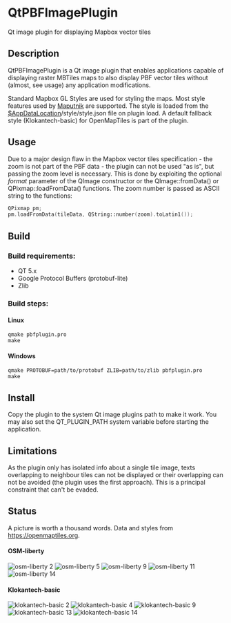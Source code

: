 # QtPBFImagePlugin
Qt image plugin for displaying Mapbox vector tiles

## Description
QtPBFImagePlugin is a Qt image plugin that enables applications capable of
displaying raster MBTiles maps to also display PBF vector tiles without
(almost, see usage) any application modifications.

Standard Mapbox GL Styles are used for styling the maps. Most style features
used by [Maputnik](http://editor.openmaptiles.org) are supported. The style
is loaded from the
[$AppDataLocation](http://doc.qt.io/qt-5/qstandardpaths.html)/style/style.json
file on plugin load. A default fallback style (Klokantech-basic) for
OpenMapTiles is part of the plugin.

## Usage
Due to a major design flaw in the Mapbox vector tiles specification - the zoom
is not part of the PBF data - the plugin can not be used "as is", but passing
the zoom level is necessary. This is done by exploiting the optional *format*
parameter of the QImage constructor or the QImage::fromData() or
QPixmap::loadFromData() functions. The zoom number is passed as ASCII string
to the functions:
```cpp
QPixmap pm;
pm.loadFromData(tileData, QString::number(zoom).toLatin1());
```

## Build
### Build requirements:
* QT 5.x
* Google Protocol Buffers (protobuf-lite)
* Zlib

### Build steps:
#### Linux
```shell
qmake pbfplugin.pro
make
```
#### Windows
```shell
qmake PROTOBUF=path/to/protobuf ZLIB=path/to/zlib pbfplugin.pro
make
```

## Install
Copy the plugin to the system Qt image plugins path to make it work. You may
also set the QT_PLUGIN_PATH system variable before starting the application.

## Limitations
As the plugin only has isolated info about a single tile image, texts
overlapping to neighbour tiles can not be displayed or their overlapping can
not be avoided (the plugin uses the first approach). This is a principal
constraint that can't be evaded.

## Status
A picture is worth a thousand words. Data and styles from https://openmaptiles.org.
#### OSM-liberty
![osm-liberty 2](https://tumic0.github.io/QtPBFImagePlugin/images/osm-liberty-2.png)
![osm-liberty 5](https://tumic0.github.io/QtPBFImagePlugin/images/osm-liberty-5.png)
![osm-liberty 9](https://tumic0.github.io/QtPBFImagePlugin/images/osm-liberty-9.png)
![osm-liberty 11](https://tumic0.github.io/QtPBFImagePlugin/images/osm-liberty-11.png)
![osm-liberty 14](https://tumic0.github.io/QtPBFImagePlugin/images/osm-liberty-14.png)

#### Klokantech-basic
![klokantech-basic 2](https://tumic0.github.io/QtPBFImagePlugin/images/klokantech-basic-2.png)
![klokantech-basic 4](https://tumic0.github.io/QtPBFImagePlugin/images/klokantech-basic-4.png)
![klokantech-basic 9](https://tumic0.github.io/QtPBFImagePlugin/images/klokantech-basic-9.png)
![klokantech-basic 13](https://tumic0.github.io/QtPBFImagePlugin/images/klokantech-basic-13.png)
![klokantech-basic 14](https://tumic0.github.io/QtPBFImagePlugin/images/klokantech-basic-14.png)

